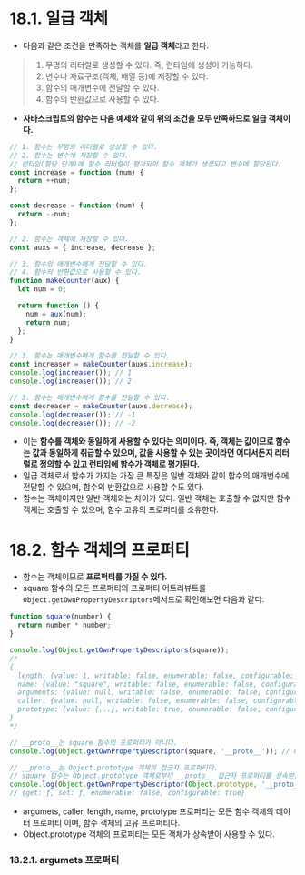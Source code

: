 # 18.1. 일급 객체
- 다음과 같은 조건을 만족하는 객체를 **일급 객체**라고 한다.

> 1. 무명의 리터럴로 생성할 수 있다. 즉, 런타임에 생성이 가능하다.
> 2. 변수나 자료구조(객체, 배열 등)에 저장할 수 있다.
> 3. 함수의 매개변수에 전달할 수 있다.
> 4. 함수의 반환값으로 사용할 수 있다.

- **자바스크립트의 함수는 다음 예제와 같이 위의 조건을 모두 만족하므로 일급 객체이다.**
```javascript
// 1. 함수는 무명의 리터럴로 생성할 수 있다.
// 2. 함수는 변수에 저장할 수 있다.
// 런타임(할당 단계)에 함수 리터럴이 평가되어 함수 객체가 생성되고 변수에 할당된다.
const increase = function (num) {
  return ++num;
};

const decrease = function (num) {
  return --num;
};

// 2. 함수는 객체에 저장할 수 있다.
const auxs = { increase, decrease };

// 3. 함수의 매개변수에게 전달할 수 있다.
// 4. 함수의 반환값으로 사용할 수 있다.
function makeCounter(aux) {
  let num = 0;

  return function () {
    num = aux(num);
    return num;
  };
}

// 3. 함수는 매개변수에게 함수를 전달할 수 있다.
const increaser = makeCounter(auxs.increase);
console.log(increaser()); // 1
console.log(increaser()); // 2

// 3. 함수는 매개변수에게 함수를 전달할 수 있다.
const decreaser = makeCounter(auxs.decrease);
console.log(decreaser()); // -1
console.log(decreaser()); // -2
```
- 이는 **함수를 객체와 동일하게 사용할 수 있다는 의미이다. 즉, 객체는 값이므로 함수는 값과 동일하게 취급할 수 있으며, 값을 사용할 수 있는 곳이라면 어디서든지 리터럴로 정의할 수 있고 런타임에 함수가 객체로 평가된다.**
- 일급 객체로서 함수가 가지는 가장 큰 특징은 일반 객체와 같이 함수의 매개변수에 전달할 수 있으며, 함수의 반환값으로 사용할 수도 있다.
- 함수는 객체이지만 일반 객체와는 차이가 있다. 일반 객체는 호출할 수 없지만 함수 객체는 호출할 수 있으며, 함수 고유의 프로퍼티를 소유한다.

# 18.2. 함수 객체의 프로퍼티
- 함수는 객체이므로 **프로퍼티를 가질 수 있다.**
- square 함수의 모든 프로퍼티의 프로퍼티 어트리뷰트를 `Object.getOwnPropertyDescriptors`메서드로 확인해보면 다음과 같다.
```javascript
function square(number) {
  return number * number;
}

console.log(Object.getOwnPropertyDescriptors(square));
/*
{
  length: {value: 1, writable: false, enumerable: false, configurable: true},
  name: {value: "square", writable: false, enumerable: false, configurable: true},
  arguments: {value: null, writable: false, enumerable: false, configurable: false},
  caller: {value: null, writable: false, enumerable: false, configurable: false},
  prototype: {value: {...}, writable: true, enumerable: false, configurable: false}
}
*/

// __proto__는 square 함수의 프로퍼티가 아니다.
console.log(Object.getOwnPropertyDescriptor(square, '__proto__')); // undefined

// __proto__는 Object.prototype 객체의 접근자 프로퍼티다.
// square 함수는 Object.prototype 객체로부터 __proto__ 접근자 프로퍼티를 상속받는다.
console.log(Object.getOwnPropertyDescriptor(Object.prototype, '__proto__'));
// {get: ƒ, set: ƒ, enumerable: false, configurable: true}
```
- argumets, caller, length, name, prototype 프로퍼티는 모든 함수 객체의 데이터 프로퍼티 이며, 함수 객체의 고유 프로퍼티다.
- Object.prototype 객체의 프로퍼티는 모든 객체가 상속받아 사용할 수 있다.

### 18.2.1. argumets 프로퍼티

